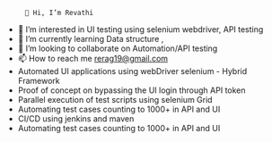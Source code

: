  
         👋 Hi, I’m Revathi


- 👀 I’m interested in UI testing using selenium webdriver, API testing
- 🌱 I’m currently learning Data structure , 
- 💞️ I’m looking to collaborate on Automation/API testing 
- 📫 How to reach me rerag19@gmail.com
- Automated UI applications using webDriver selenium - Hybrid Framework
- Proof of concept on bypassing the UI login through API token 
- Parallel execution of test scripts using selenium Grid
- Automating test cases counting to 1000+ in API and UI 
- CI/CD using jenkins and maven 
- Automating test cases counting to 1000+ in API and UI 

<!---
Meerea/Meerea is a ✨ special ✨ repository because its `README.md` (this file) appears on your GitHub profile.
You can click the Preview link to take a look at your changes.
--->
